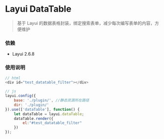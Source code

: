 # Layui DataTable 

> 基于 Layui 的数据表格封装，绑定搜索表单，减少每次编写表单的内容，方便维护

### 依赖

- Layui 2.6.8

### 使用说明

```js
// html 
<div id="test_datatable_filter"></div>

// js
layui.config({
    base: './plugin/', //静态资源所在路径
    dir: './plugin/'
}).use(['dataTable'], function() {
    let dataTable = layui.dataTable;
    dataTable.render({
        el:"#test_datatable_filter"
    })
});

```
